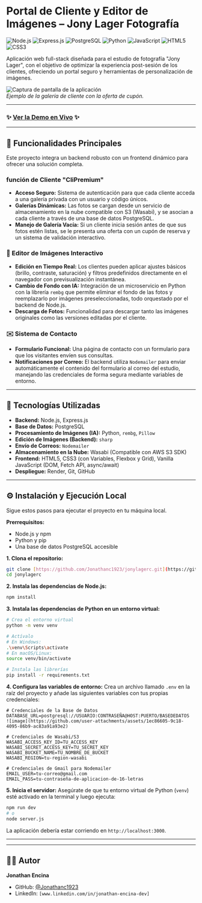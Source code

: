 # Portal de Cliente y Editor de Imágenes – Jony Lager Fotografía

![Node.js](https://img.shields.io/badge/Node.js-339933?style=for-the-badge&logo=nodedotjs&logoColor=white)
![Express.js](https://img.shields.io/badge/Express.js-000000?style=for-the-badge&logo=express&logoColor=white)
![PostgreSQL](https://img.shields.io/badge/PostgreSQL-4169E1?style=for-the-badge&logo=postgresql&logoColor=white)
![Python](https://img.shields.io/badge/Python-3776AB?style=for-the-badge&logo=python&logoColor=white)
![JavaScript](https://img.shields.io/badge/JavaScript-F7DF1E?style=for-the-badge&logo=javascript&logoColor=black)
![HTML5](https://img.shields.io/badge/HTML5-E34F26?style=for-the-badge&logo=html5&logoColor=white)
![CSS3](https://img.shields.io/badge/CSS3-1572B6?style=for-the-badge&logo=css3&logoColor=white)

Aplicación web full-stack diseñada para el estudio de fotografía "Jony Lager", con el objetivo de optimizar la experiencia post-sesión de los clientes, ofreciendo un portal seguro y herramientas de personalización de imágenes.

![Captura de pantalla de la aplicación](https://i.postimg.cc/mDzrsCdd/image.png)  
*Ejemplo de la galería de cliente con la oferta de cupón.*

---

### ✨ **[Ver la Demo en Vivo](https://www.jonylager.com)** ✨

---

## 🚀 Funcionalidades Principales

Este proyecto integra un backend robusto con un frontend dinámico para ofrecer una solución completa.

###  función de Cliente "CliPremium"
- **Acceso Seguro:** Sistema de autenticación para que cada cliente acceda a una galería privada con un usuario y código únicos.
- **Galerías Dinámicas:** Las fotos se cargan desde un servicio de almacenamiento en la nube compatible con S3 (Wasabi), y se asocian a cada cliente a través de una base de datos PostgreSQL.
- **Manejo de Galería Vacía:** Si un cliente inicia sesión antes de que sus fotos estén listas, se le presenta una oferta con un cupón de reserva y un sistema de validación interactivo.

### 🎨 Editor de Imágenes Interactivo
- **Edición en Tiempo Real:** Los clientes pueden aplicar ajustes básicos (brillo, contraste, saturación) y filtros predefinidos directamente en el navegador con previsualización instantánea.
- **Cambio de Fondo con IA:** Integración de un microservicio en Python con la librería `rembg` que permite eliminar el fondo de las fotos y reemplazarlo por imágenes preseleccionadas, todo orquestado por el backend de Node.js.
- **Descarga de Fotos:** Funcionalidad para descargar tanto las imágenes originales como las versiones editadas por el cliente.

### ✉️ Sistema de Contacto
- **Formulario Funcional:** Una página de contacto con un formulario para que los visitantes envíen sus consultas.
- **Notificaciones por Correo:** El backend utiliza `Nodemailer` para enviar automáticamente el contenido del formulario al correo del estudio, manejando las credenciales de forma segura mediante variables de entorno.

---

## 🔧 Tecnologías Utilizadas

- **Backend:** Node.js, Express.js
- **Base de Datos:** PostgreSQL
- **Procesamiento de Imágenes (IA):** Python, `rembg`, `Pillow`
- **Edición de Imágenes (Backend):** `sharp`
- **Envío de Correos:** `Nodemailer`
- **Almacenamiento en la Nube:** Wasabi (Compatible con AWS S3 SDK)
- **Frontend:** HTML5, CSS3 (con Variables, Flexbox y Grid), Vanilla JavaScript (DOM, Fetch API, async/await)
- **Despliegue:** Render, Git, GitHub

---

## ⚙️ Instalación y Ejecución Local

Sigue estos pasos para ejecutar el proyecto en tu máquina local.

**Prerrequisitos:**
- Node.js y npm
- Python y pip
- Una base de datos PostgreSQL accesible

**1. Clona el repositorio:**
```bash
git clone [https://github.com/Jonathanc1923/jonylagerc.git](https://github.com/Jonathanc1923/jonylagerc.git)
cd jonylagerc
```

**2. Instala las dependencias de Node.js:**
```bash
npm install
```

**3. Instala las dependencias de Python en un entorno virtual:**
```bash
# Crea el entorno virtual
python -m venv venv

# Actívalo
# En Windows:
.\venv\Scripts\activate
# En macOS/Linux:
source venv/bin/activate

# Instala las librerías
pip install -r requirements.txt
```

**4. Configura las variables de entorno:**
Crea un archivo llamado `.env` en la raíz del proyecto y añade las siguientes variables con tus propias credenciales:
```env
# Credenciales de la Base de Datos
DATABASE_URL=postgresql://USUARIO:CONTRASEÑA@HOST:PUERTO/BASEDEDATOS
![image](https://github.com/user-attachments/assets/1ec86605-9c18-4095-86b9-ac83a91a93e2)

# Credenciales de Wasabi/S3
WASABI_ACCESS_KEY_ID=TU_ACCESS_KEY
WASABI_SECRET_ACCESS_KEY=TU_SECRET_KEY
WASABI_BUCKET_NAME=TU_NOMBRE_DE_BUCKET
WASABI_REGION=tu-region-wasabi

# Credenciales de Gmail para Nodemailer
EMAIL_USER=tu-correo@gmail.com
EMAIL_PASS=tu-contraseña-de-aplicacion-de-16-letras
```

**5. Inicia el servidor:**
Asegúrate de que tu entorno virtual de Python (`venv`) esté activado en la terminal y luego ejecuta:
```bash
npm run dev
# o
node server.js
```
La aplicación debería estar corriendo en `http://localhost:3000`.

---

---

## 👨‍💻 Autor

**Jonathan Encina**

- GitHub: [@Jonathanc1923](https://github.com/Jonathanc1923)
- LinkedIn: `[www.linkedin.com/in/jonathan-encina-dev]` 
